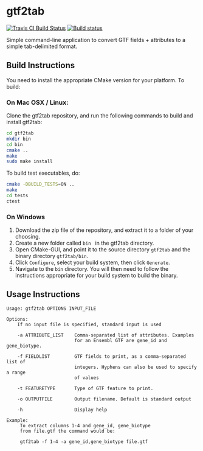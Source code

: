 # gtf2tab
[![Travis CI Build Status](https://travis-ci.org/hebaishi/gtf2tab.svg?branch=master)](https://travis-ci.org/hebaishi/gtf2tab)  [![Build status](https://ci.appveyor.com/api/projects/status/x8ky6n311ee4q23a?svg=true)](https://ci.appveyor.com/project/hebaishi/gtf2tab)

Simple command-line application to convert GTF fields + attributes to a simple tab-delimited format.

## Build Instructions

You need to install the appropriate CMake version for your platform. To build:

### On Mac OSX / Linux:

Clone the gtf2tab repository, and run the following commands to build and install gtf2tab:

```bash
cd gtf2tab
mkdir bin
cd bin
cmake ..
make
sudo make install
```

To build test executables, do:
```bash
cmake -DBUILD_TESTS=ON ..
make
cd tests
ctest
```

### On Windows

1. Download the zip file of the repository, and extract it to a folder of your choosing.
2. Create a new folder called ```bin ``` in the gtf2tab directory.
3. Open CMake-GUI, and point it to the source directory ```gtf2tab``` and the binary directory ```gtf2tab/bin```.
4. Click ```Configure```, select your build system, then click ```Generate```.
5. Navigate to the ```bin``` directory. You will then need to follow the instructions appropriate for your build system to build the binary.

## Usage Instructions

```
Usage: gtf2tab OPTIONS INPUT_FILE

Options:
    If no input file is specified, standard input is used

    -a ATTRIBUTE_LIST    Comma-separated list of attributes. Examples
                         for an Ensembl GTF are gene_id and gene_biotype.

    -f FIELDLIST         GTF fields to print, as a comma-separated list of
                         integers. Hyphens can also be used to specify a range
                         of values

    -t FEATURETYPE       Type of GTF feature to print.

    -o OUTPUTFILE        Output filename. Default is standard output

    -h                   Display help

Example:
     To extract columns 1-4 and gene_id, gene_biotype
     from file.gtf the command would be:

     gtf2tab -f 1-4 -a gene_id,gene_biotype file.gtf
```

